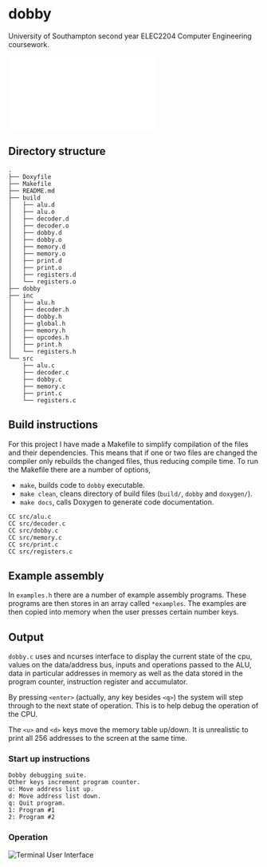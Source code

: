 # dobby

University of Southampton second year ELEC2204 Computer Engineering coursework.

![Block Diagram](./report/images/dobby.pdf)

## Directory structure

```
.
├── Doxyfile
├── Makefile
├── README.md
├── build
│   ├── alu.d
│   ├── alu.o
│   ├── decoder.d
│   ├── decoder.o
│   ├── dobby.d
│   ├── dobby.o
│   ├── memory.d
│   ├── memory.o
│   ├── print.d
│   ├── print.o
│   ├── registers.d
│   └── registers.o
├── dobby
├── inc
│   ├── alu.h
│   ├── decoder.h
│   ├── dobby.h
│   ├── global.h
│   ├── memory.h
│   ├── opcodes.h
│   ├── print.h
│   └── registers.h
└── src
    ├── alu.c
    ├── decoder.c
    ├── dobby.c
    ├── memory.c
    ├── print.c
    └── registers.c
```

## Build instructions

For this project I have made a Makefile to simplify compilation of the files
and their dependencies. This means that if one or two files are changed the
compiler only rebuilds the changed files, thus reducing compile time. To run the
Makefile there are a number of options,
* `make`, builds code to `dobby` executable.
* `make clean`, cleans directory of build files (`build/`, `dobby` and `doxygen/`).
* `make docs`, calls Doxygen to generate code documentation.

```
CC src/alu.c
CC src/decoder.c
CC src/dobby.c
CC src/memory.c
CC src/print.c
CC src/registers.c
```

## Example assembly

In `examples.h` there are a number of example assembly programs. These programs
are then stores in an array called `*examples`. The examples are then copied
into memory when the user presses certain number keys.

## Output

`dobby.c` uses and ncurses interface to display the current state of the cpu,
values on the data/address bus, inputs and operations passed to the ALU, data
in particular addresses in memory as well as the data stored in the program
counter, instruction register and accumulator.

By pressing `<enter>` (actually, any key besides `<q>`) the system will step
through to the next state of operation. This is to help debug the operation of
the CPU.

The `<u>` and `<d>` keys move the memory table up/down. It is unrealistic to
print all 256 addresses to the screen at the same time.

### Start up instructions

```
Dobby debugging suite.
Other keys increment program counter.
u: Move address list up.
d: Move address list down.
q: Quit program.
1: Program #1
2: Program #2
```

### Operation

![Terminal User Interface](./report/images/highlight-addr.png)
